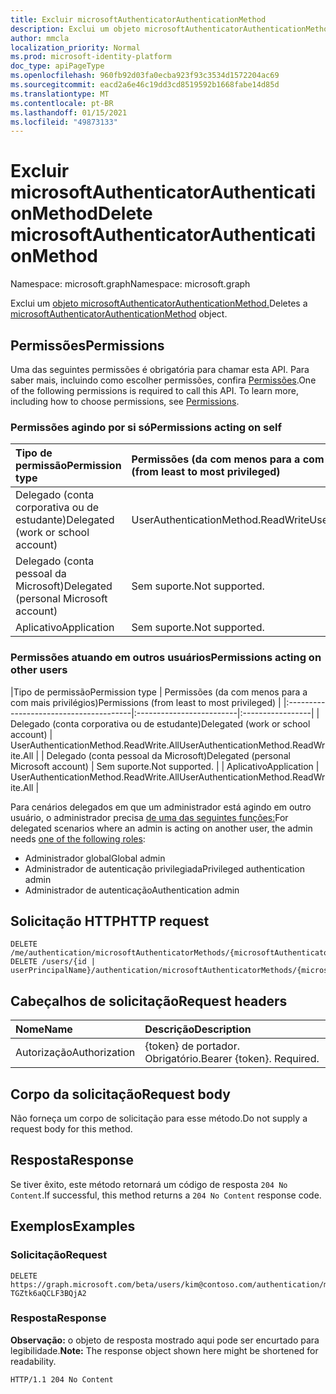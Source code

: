 ```yaml
---
title: Excluir microsoftAuthenticatorAuthenticationMethod
description: Exclui um objeto microsoftAuthenticatorAuthenticationMethod.
author: mmcla
localization_priority: Normal
ms.prod: microsoft-identity-platform
doc_type: apiPageType
ms.openlocfilehash: 960fb92d03fa0ecba923f93c3534d1572204ac69
ms.sourcegitcommit: eacd2a6e46c19dd3cd8519592b1668fabe14d85d
ms.translationtype: MT
ms.contentlocale: pt-BR
ms.lasthandoff: 01/15/2021
ms.locfileid: "49873133"
---
```

# <a name="delete-microsoftauthenticatorauthenticationmethod"></a><span data-ttu-id="11371-103">Excluir microsoftAuthenticatorAuthenticationMethod</span><span class="sxs-lookup"><span data-stu-id="11371-103">Delete microsoftAuthenticatorAuthenticationMethod</span></span>
<span data-ttu-id="11371-104">Namespace: microsoft.graph</span><span class="sxs-lookup"><span data-stu-id="11371-104">Namespace: microsoft.graph</span></span>

<span data-ttu-id="11371-105">Exclui um [objeto microsoftAuthenticatorAuthenticationMethod.](../resources/microsoftauthenticatorauthenticationmethod.md)</span><span class="sxs-lookup"><span data-stu-id="11371-105">Deletes a [microsoftAuthenticatorAuthenticationMethod](../resources/microsoftauthenticatorauthenticationmethod.md) object.</span></span>

## <a name="permissions"></a><span data-ttu-id="11371-106">Permissões</span><span class="sxs-lookup"><span data-stu-id="11371-106">Permissions</span></span>

<span data-ttu-id="11371-p101">Uma das seguintes permissões é obrigatória para chamar esta API. Para saber mais, incluindo como escolher permissões, confira [Permissões](/graph/permissions-reference).</span><span class="sxs-lookup"><span data-stu-id="11371-p101">One of the following permissions is required to call this API. To learn more, including how to choose permissions, see [Permissions](/graph/permissions-reference).</span></span>

### <a name="permissions-acting-on-self"></a><span data-ttu-id="11371-109">Permissões agindo por si só</span><span class="sxs-lookup"><span data-stu-id="11371-109">Permissions acting on self</span></span>

|<span data-ttu-id="11371-110">Tipo de permissão</span><span class="sxs-lookup"><span data-stu-id="11371-110">Permission type</span></span>      | <span data-ttu-id="11371-111">Permissões (da com menos para a com mais privilégios)</span><span class="sxs-lookup"><span data-stu-id="11371-111">Permissions (from least to most privileged)</span></span>              |
|:---------------------------------------|:-------------------------|
| <span data-ttu-id="11371-112">Delegado (conta corporativa ou de estudante)</span><span class="sxs-lookup"><span data-stu-id="11371-112">Delegated (work or school account)</span></span>     | <span data-ttu-id="11371-113">UserAuthenticationMethod.ReadWrite</span><span class="sxs-lookup"><span data-stu-id="11371-113">UserAuthenticationMethod.ReadWrite</span></span> |
| <span data-ttu-id="11371-114">Delegado (conta pessoal da Microsoft)</span><span class="sxs-lookup"><span data-stu-id="11371-114">Delegated (personal Microsoft account)</span></span> | <span data-ttu-id="11371-115">Sem suporte.</span><span class="sxs-lookup"><span data-stu-id="11371-115">Not supported.</span></span> |
| <span data-ttu-id="11371-116">Aplicativo</span><span class="sxs-lookup"><span data-stu-id="11371-116">Application</span></span>                            | <span data-ttu-id="11371-117">Sem suporte.</span><span class="sxs-lookup"><span data-stu-id="11371-117">Not supported.</span></span> |

### <a name="permissions-acting-on-other-users"></a><span data-ttu-id="11371-118">Permissões atuando em outros usuários</span><span class="sxs-lookup"><span data-stu-id="11371-118">Permissions acting on other users</span></span>

|<span data-ttu-id="11371-119">Tipo de permissão</span><span class="sxs-lookup"><span data-stu-id="11371-119">Permission type</span></span>      | <span data-ttu-id="11371-120">Permissões (da com menos para a com mais privilégios)</span><span class="sxs-lookup"><span data-stu-id="11371-120">Permissions (from least to most privileged)</span></span>              |
|:---------------------------------------|:-------------------------|:-----------------|
| <span data-ttu-id="11371-121">Delegado (conta corporativa ou de estudante)</span><span class="sxs-lookup"><span data-stu-id="11371-121">Delegated (work or school account)</span></span>     | <span data-ttu-id="11371-122">UserAuthenticationMethod.ReadWrite.All</span><span class="sxs-lookup"><span data-stu-id="11371-122">UserAuthenticationMethod.ReadWrite.All</span></span> |
| <span data-ttu-id="11371-123">Delegado (conta pessoal da Microsoft)</span><span class="sxs-lookup"><span data-stu-id="11371-123">Delegated (personal Microsoft account)</span></span> | <span data-ttu-id="11371-124">Sem suporte.</span><span class="sxs-lookup"><span data-stu-id="11371-124">Not supported.</span></span> |
| <span data-ttu-id="11371-125">Aplicativo</span><span class="sxs-lookup"><span data-stu-id="11371-125">Application</span></span>                            | <span data-ttu-id="11371-126">UserAuthenticationMethod.ReadWrite.All</span><span class="sxs-lookup"><span data-stu-id="11371-126">UserAuthenticationMethod.ReadWrite.All</span></span> |

<span data-ttu-id="11371-127">Para cenários delegados em que um administrador está agindo em outro usuário, o administrador precisa [de uma das seguintes funções:](/azure/active-directory/users-groups-roles/directory-assign-admin-roles#available-roles)</span><span class="sxs-lookup"><span data-stu-id="11371-127">For delegated scenarios where an admin is acting on another user, the admin needs [one of the following roles](/azure/active-directory/users-groups-roles/directory-assign-admin-roles#available-roles):</span></span>
* <span data-ttu-id="11371-128">Administrador global</span><span class="sxs-lookup"><span data-stu-id="11371-128">Global admin</span></span>
* <span data-ttu-id="11371-129">Administrador de autenticação privilegiada</span><span class="sxs-lookup"><span data-stu-id="11371-129">Privileged authentication admin</span></span>
* <span data-ttu-id="11371-130">Administrador de autenticação</span><span class="sxs-lookup"><span data-stu-id="11371-130">Authentication admin</span></span>

## <a name="http-request"></a><span data-ttu-id="11371-131">Solicitação HTTP</span><span class="sxs-lookup"><span data-stu-id="11371-131">HTTP request</span></span>

<!-- {
  "blockType": "ignored"
}
-->
``` http
DELETE /me/authentication/microsoftAuthenticatorMethods/{microsoftAuthenticatorAuthenticationMethodId}
DELETE /users/{id | userPrincipalName}/authentication/microsoftAuthenticatorMethods/{microsoftAuthenticatorAuthenticationMethodId}
```

## <a name="request-headers"></a><span data-ttu-id="11371-132">Cabeçalhos de solicitação</span><span class="sxs-lookup"><span data-stu-id="11371-132">Request headers</span></span>
|<span data-ttu-id="11371-133">Nome</span><span class="sxs-lookup"><span data-stu-id="11371-133">Name</span></span>|<span data-ttu-id="11371-134">Descrição</span><span class="sxs-lookup"><span data-stu-id="11371-134">Description</span></span>|
|:---|:---|
|<span data-ttu-id="11371-135">Autorização</span><span class="sxs-lookup"><span data-stu-id="11371-135">Authorization</span></span>|<span data-ttu-id="11371-p102">{token} de portador. Obrigatório.</span><span class="sxs-lookup"><span data-stu-id="11371-p102">Bearer {token}. Required.</span></span>|

## <a name="request-body"></a><span data-ttu-id="11371-138">Corpo da solicitação</span><span class="sxs-lookup"><span data-stu-id="11371-138">Request body</span></span>
<span data-ttu-id="11371-139">Não forneça um corpo de solicitação para esse método.</span><span class="sxs-lookup"><span data-stu-id="11371-139">Do not supply a request body for this method.</span></span>

## <a name="response"></a><span data-ttu-id="11371-140">Resposta</span><span class="sxs-lookup"><span data-stu-id="11371-140">Response</span></span>

<span data-ttu-id="11371-141">Se tiver êxito, este método retornará um código de resposta `204 No Content`.</span><span class="sxs-lookup"><span data-stu-id="11371-141">If successful, this method returns a `204 No Content` response code.</span></span>

## <a name="examples"></a><span data-ttu-id="11371-142">Exemplos</span><span class="sxs-lookup"><span data-stu-id="11371-142">Examples</span></span>

### <a name="request"></a><span data-ttu-id="11371-143">Solicitação</span><span class="sxs-lookup"><span data-stu-id="11371-143">Request</span></span>
<!-- {
  "blockType": "request",
  "name": "delete_microsoftauthenticatorauthenticationmethod"
}
-->
``` http
DELETE https://graph.microsoft.com/beta/users/kim@contoso.com/authentication/microsoftAuthenticatorMethods/_jpuR-TGZtk6aQCLF3BQjA2
```


### <a name="response"></a><span data-ttu-id="11371-144">Resposta</span><span class="sxs-lookup"><span data-stu-id="11371-144">Response</span></span>
<span data-ttu-id="11371-145">**Observação:** o objeto de resposta mostrado aqui pode ser encurtado para legibilidade.</span><span class="sxs-lookup"><span data-stu-id="11371-145">**Note:** The response object shown here might be shortened for readability.</span></span>
<!-- {
  "blockType": "response",
  "truncated": true
}
-->
``` http
HTTP/1.1 204 No Content
```

